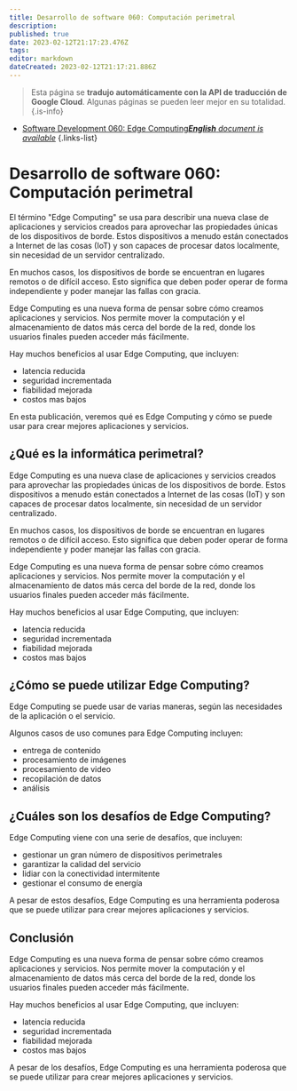 ```yaml
---
title: Desarrollo de software 060: Computación perimetral
description: 
published: true
date: 2023-02-12T21:17:23.476Z
tags: 
editor: markdown
dateCreated: 2023-02-12T21:17:21.886Z
---
```


> Esta página se **tradujo automáticamente con la API de traducción de Google Cloud**.
Algunas páginas se pueden leer mejor en su totalidad.{.is-info}



- [Software Development 060: Edge Computing***English** document is available*](/en/Knowledge-base/Software-Development/Learning/software-development-060-edge-computing)
{.links-list}


# Desarrollo de software 060: Computación perimetral

El término "Edge Computing" se usa para describir una nueva clase de aplicaciones y servicios creados para aprovechar las propiedades únicas de los dispositivos de borde. Estos dispositivos a menudo están conectados a Internet de las cosas (IoT) y son capaces de procesar datos localmente, sin necesidad de un servidor centralizado.

En muchos casos, los dispositivos de borde se encuentran en lugares remotos o de difícil acceso. Esto significa que deben poder operar de forma independiente y poder manejar las fallas con gracia.

Edge Computing es una nueva forma de pensar sobre cómo creamos aplicaciones y servicios. Nos permite mover la computación y el almacenamiento de datos más cerca del borde de la red, donde los usuarios finales pueden acceder más fácilmente.

Hay muchos beneficios al usar Edge Computing, que incluyen:

- latencia reducida
- seguridad incrementada
- fiabilidad mejorada
- costos mas bajos

En esta publicación, veremos qué es Edge Computing y cómo se puede usar para crear mejores aplicaciones y servicios.

## ¿Qué es la informática perimetral?

Edge Computing es una nueva clase de aplicaciones y servicios creados para aprovechar las propiedades únicas de los dispositivos de borde. Estos dispositivos a menudo están conectados a Internet de las cosas (IoT) y son capaces de procesar datos localmente, sin necesidad de un servidor centralizado.

En muchos casos, los dispositivos de borde se encuentran en lugares remotos o de difícil acceso. Esto significa que deben poder operar de forma independiente y poder manejar las fallas con gracia.

Edge Computing es una nueva forma de pensar sobre cómo creamos aplicaciones y servicios. Nos permite mover la computación y el almacenamiento de datos más cerca del borde de la red, donde los usuarios finales pueden acceder más fácilmente.

Hay muchos beneficios al usar Edge Computing, que incluyen:

- latencia reducida
- seguridad incrementada
- fiabilidad mejorada
- costos mas bajos

## ¿Cómo se puede utilizar Edge Computing?

Edge Computing se puede usar de varias maneras, según las necesidades de la aplicación o el servicio.

Algunos casos de uso comunes para Edge Computing incluyen:

- entrega de contenido
- procesamiento de imágenes
- procesamiento de video
- recopilación de datos
- análisis

## ¿Cuáles son los desafíos de Edge Computing?

Edge Computing viene con una serie de desafíos, que incluyen:

- gestionar un gran número de dispositivos perimetrales
- garantizar la calidad del servicio
- lidiar con la conectividad intermitente
- gestionar el consumo de energía

A pesar de estos desafíos, Edge Computing es una herramienta poderosa que se puede utilizar para crear mejores aplicaciones y servicios.

## Conclusión

Edge Computing es una nueva forma de pensar sobre cómo creamos aplicaciones y servicios. Nos permite mover la computación y el almacenamiento de datos más cerca del borde de la red, donde los usuarios finales pueden acceder más fácilmente.

Hay muchos beneficios al usar Edge Computing, que incluyen:

- latencia reducida
- seguridad incrementada
- fiabilidad mejorada
- costos mas bajos

A pesar de los desafíos, Edge Computing es una herramienta poderosa que se puede utilizar para crear mejores aplicaciones y servicios.